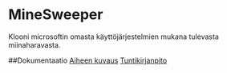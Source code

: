 # MineSweeper
Klooni microsoftin omasta käyttöjärjestelmien mukana tulevasta miinaharavasta.

##Dokumentaatio
[Aiheen kuvaus](https://github.com/ahv/MineSweeper/blob/master/dokumentaatio/aiheenKuvausJaRakenne.md)
[Tuntikirjanpito](https://github.com/ahv/MineSweeper/blob/master/dokumentaatio/tuntikirjanpito.md)
